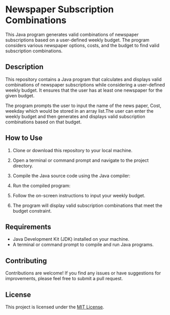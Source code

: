 # Newspaper Subscription Combinations

This Java program generates valid combinations of newspaper subscriptions based on a user-defined weekly budget. The program considers various newspaper options, costs, and the budget to find valid subscription combinations.


## Description

This repository contains a Java program that calculates and displays valid combinations of newspaper subscriptions while considering a user-defined weekly budget. It ensures that the user has at least one newspaper for the given budget.

The program prompts the user to input the name of the news paper, Cost, weekday which would be stored in an array list.The user can enter the weekly budget and then generates and displays valid subscription combinations based on that budget.

## How to Use

1. Clone or download this repository to your local machine.

2. Open a terminal or command prompt and navigate to the project directory.

3. Compile the Java source code using the Java compiler:

4. Run the compiled program:


5. Follow the on-screen instructions to input your weekly budget.

6. The program will display valid subscription combinations that meet the budget constraint.

## Requirements

- Java Development Kit (JDK) installed on your machine.
- A terminal or command prompt to compile and run Java programs.

## Contributing

Contributions are welcome! If you find any issues or have suggestions for improvements, please feel free to submit a pull request.

## License

This project is licensed under the [MIT License](LICENSE).
